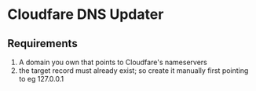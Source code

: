 # Cloudfare DNS Updater

## Requirements
1. A domain you own that points to Cloudfare's nameservers
2. the target record must already exist; so create it manually first pointing to eg 127.0.0.1
